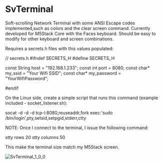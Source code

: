 # SvTerminal

Soft-scrolling Network Terminal with some ANSI Escape codes implemented,such as colors and the clear screen command. Currently developed for M5Stack Core with the Faces keyboard. Should be easy to modify for other keyboard and screen combinations.

Requires a secrets.h files with this values populated:

// secrets.h
#ifndef SECRETS_H
#define SECRETS_H

const String host = "192.168.1.233";
const int port = 8080;
const char* my_ssid = "Your Wifi SSID";
const char* my_password = "YourWifiPassword";

#endif


On the Linux side, create a simple script that runs this command (example included - socket_listener.sh):

socat -d -d -d tcp-l:8080,reuseaddr,fork exec:'sudo /bin/login',pty,setsid,setpgid,stderr,ctty

NOTE:
Once I connect to the terminal, I issue the following command:

stty rows 20
stty columns 50

This make the terminal size match my M5Stack screen.

![SvTerminal_1_0_0](https://github.com/fretinator/SvTerminal/assets/2607402/cc692423-c918-4eab-844a-96976f6b6d50)


